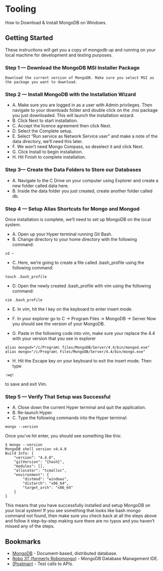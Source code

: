 # Tooling

How to Download & Install MongoDB on Windows.

## Getting Started

These instructions will get you a copy of mongodb up and running on your local machine for development and testing purposes.

### Step 1 — Download the MongoDB MSI Installer Package
```
Download the current version of MongoDB. Make sure you select MSI as the package you want to download.
```

### Step 2 — Install MongoDB with the Installation Wizard
* A. Make sure you are logged in as a user with Admin privileges. Then navigate to your downloads folder and double click on the .msi package you just downloaded. This will launch the installation wizard.
* B. Click Next to start installation.
* C. Accept the licence agreement then click Next.
* D. Select the Complete setup.
* E. Select “Run service as Network Service user” and make a note of the data directory, we’ll need this later.
* F. We won’t need Mongo Compass, so deselect it and click Next.
* G. Click Install to begin installation.
* H. Hit Finish to complete installation.


### Step 3— Create the Data Folders to Store our Databases
* A. Navigate to the C Drive on your computer using Explorer and create a new folder called data here.
* B. Inside the data folder you just created, create another folder called db.


### Step 4 — Setup Alias Shortcuts for Mongo and Mongod
Once installation is complete, we’ll need to set up MongoDB on the local system.
* A. Open up your Hyper terminal running Git Bash.
* B. Change directory to your home directory with the following command:
```
cd ~
```
* C. Here, we’re going to create a file called .bash_profile using the following command:
```
touch .bash_profile
```
* D. Open the newly created .bash_profile with vim using the following command:
```
vim .bash_profile
```
* E. In vim, hit the I key on the keyboard to enter insert mode.

* F. In your explorer go to C → Program Files → MongoDB → Server
Now you should see the version of your MongoDB.

* G. Paste in the following code into vim, make sure your replace the 4.4 with your version that you see in explorer
```
alias mongod="/c/Program\ files/MongoDB/Server/4.4/bin/mongod.exe"
alias mongo="/c/Program\ Files/MongoDB/Server/4.4/bin/mongo.exe"
```
* H. Hit the Escape key on your keyboard to exit the insert mode. Then type
```
:wq!
```
to save and exit Vim.

### Step 5 — Verify That Setup was Successful
* A. Close down the current Hyper terminal and quit the application.
* B. Re-launch Hyper.
* C. Type the following commands into the Hyper terminal:
```
mongo --version
```
Once you’ve hit enter, you should see something like this:
```
$ mongo --version
MongoDB shell version v4.4.0
Build Info: {
    "version": "4.4.0",
    "gitVersion": "{hash}",
    "modules": [],
    "allocator": "tcmalloc",
    "environment": {
        "distmod": "windows",
        "distarch": "x86_64",
        "target_arch": "x86_64"
    }
}
```

This means that you have successfully installed and setup MongoDB on your local system!
If you see something that looks like bash mongo command not found, then make sure you check back at all the steps above and follow it step-by-step making sure there are no typos and you haven’t missed any of the steps.

## Bookmarks

* [MongoDB](https://www.mongodb.com/try/download/community) - Document-based, distributed database.
* [Robo 3T (formerly Robomongo)](https://robomongo.org/download) - MongoDB Database Management IDE.
* [(Postman)](https://www.postman.com/downloads/) - Test calls to APIs.
